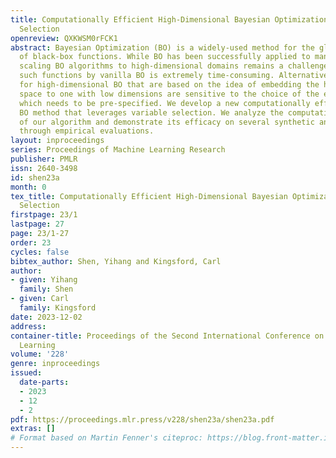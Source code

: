 ```yaml
---
title: Computationally Efficient High-Dimensional Bayesian Optimization via Variable
  Selection
openreview: QXKWSM0rFCK1
abstract: Bayesian Optimization (BO) is a widely-used method for the global optimization
  of black-box functions. While BO has been successfully applied to many scenarios,
  scaling BO algorithms to high-dimensional domains remains a challenge. Optimizing
  such functions by vanilla BO is extremely time-consuming. Alternative strategies
  for high-dimensional BO that are based on the idea of embedding the high-dimensional
  space to one with low dimensions are sensitive to the choice of the embedding dimension,
  which needs to be pre-specified. We develop a new computationally efficient high-dimensional
  BO method that leverages variable selection. We analyze the computational complexity
  of our algorithm and demonstrate its efficacy on several synthetic and real problems
  through empirical evaluations.
layout: inproceedings
series: Proceedings of Machine Learning Research
publisher: PMLR
issn: 2640-3498
id: shen23a
month: 0
tex_title: Computationally Efficient High-Dimensional Bayesian Optimization via Variable
  Selection
firstpage: 23/1
lastpage: 27
page: 23/1-27
order: 23
cycles: false
bibtex_author: Shen, Yihang and Kingsford, Carl
author:
- given: Yihang
  family: Shen
- given: Carl
  family: Kingsford
date: 2023-12-02
address:
container-title: Proceedings of the Second International Conference on Automated Machine
  Learning
volume: '228'
genre: inproceedings
issued:
  date-parts:
  - 2023
  - 12
  - 2
pdf: https://proceedings.mlr.press/v228/shen23a/shen23a.pdf
extras: []
# Format based on Martin Fenner's citeproc: https://blog.front-matter.io/posts/citeproc-yaml-for-bibliographies/
---
```

